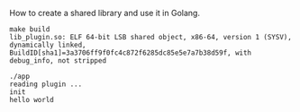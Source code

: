 How to create a shared library and use it in Golang.

```
make build
lib_plugin.so: ELF 64-bit LSB shared object, x86-64, version 1 (SYSV), dynamically linked, BuildID[sha1]=3a3706ff9f0fc4c872f6285dc85e5e7a7b38d59f, with debug_info, not stripped
```

```
./app
reading plugin ...
init
hello world
```